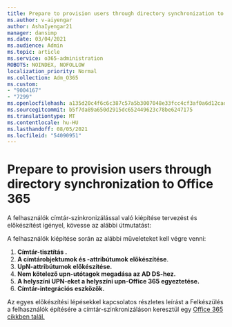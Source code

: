 ```yaml
---
title: Prepare to provision users through directory synchronization to Office 365
ms.author: v-aiyengar
author: AshaIyengar21
manager: dansimp
ms.date: 03/04/2021
ms.audience: Admin
ms.topic: article
ms.service: o365-administration
ROBOTS: NOINDEX, NOFOLLOW
localization_priority: Normal
ms.collection: Adm_O365
ms.custom:
- "9004167"
- "7299"
ms.openlocfilehash: a135d20c4f6c6c387c57a5b3007048e33fcc4cf3af0a6d12cad91b62d53463c7
ms.sourcegitcommit: b5f7da89a650d2915dc652449623c78be6247175
ms.translationtype: MT
ms.contentlocale: hu-HU
ms.lasthandoff: 08/05/2021
ms.locfileid: "54090951"
---
```

# <a name="prepare-to-provision-users-through-directory-synchronization-to-office-365"></a>Prepare to provision users through directory synchronization to Office 365

A felhasználók címtár-szinkronizálással való kiépítése tervezést és előkészítést igényel, kövesse az alábbi útmutatást:

A felhasználók kiépítése során az alábbi műveleteket kell végre venni:
1. **Címtár-tisztítás .**
1. **A címtárobjektumok és -attribútumok előkészítése**.
1. **UpN-attribútumok előkészítése.**
1. **Nem kötelező upn-utótagok megadása az AD DS-hez.**
1. **A helyszíni UPN-eket a helyszíni upn-Office 365 egyeztetése.**
1. **Címtár-integrációs eszközök.**

Az egyes előkészítési lépésekkel kapcsolatos részletes leírást a Felkészülés a felhasználók építésére a címtár-szinkronizáláson keresztül egy [Office 365 cikkben talál.](https://aka.ms/office365assistantprovisionuserstooffice365)